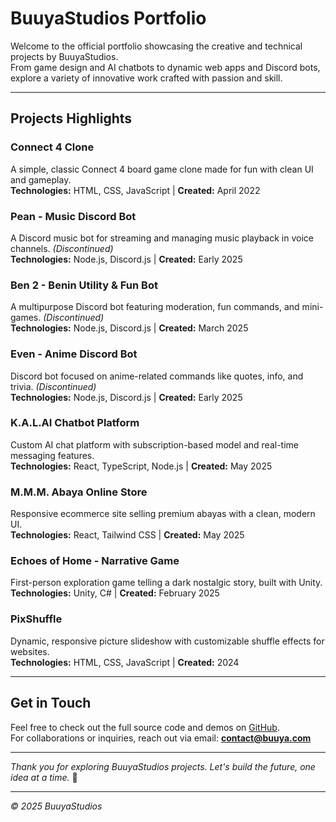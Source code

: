 # BuuyaStudios Portfolio

Welcome to the official portfolio showcasing the creative and technical projects by BuuyaStudios.  
From game design and AI chatbots to dynamic web apps and Discord bots, explore a variety of innovative work crafted with passion and skill.

---

## Projects Highlights

### Connect 4 Clone  
A simple, classic Connect 4 board game clone made for fun with clean UI and gameplay.  
**Technologies:** HTML, CSS, JavaScript | **Created:** April 2022

### Pean - Music Discord Bot  
A Discord music bot for streaming and managing music playback in voice channels. *(Discontinued)*  
**Technologies:** Node.js, Discord.js | **Created:** Early 2025

### Ben 2 - Benin Utility & Fun Bot  
A multipurpose Discord bot featuring moderation, fun commands, and mini-games. *(Discontinued)*  
**Technologies:** Node.js, Discord.js | **Created:** March 2025

### Even - Anime Discord Bot  
Discord bot focused on anime-related commands like quotes, info, and trivia. *(Discontinued)*  
**Technologies:** Node.js, Discord.js | **Created:** Early 2025

### K.A.L.AI Chatbot Platform  
Custom AI chat platform with subscription-based model and real-time messaging features.  
**Technologies:** React, TypeScript, Node.js | **Created:** May 2025

### M.M.M. Abaya Online Store  
Responsive ecommerce site selling premium abayas with a clean, modern UI.  
**Technologies:** React, Tailwind CSS | **Created:** May 2025

### Echoes of Home - Narrative Game  
First-person exploration game telling a dark nostalgic story, built with Unity.  
**Technologies:** Unity, C# | **Created:** February 2025

### PixShuffle  
Dynamic, responsive picture slideshow with customizable shuffle effects for websites.  
**Technologies:** HTML, CSS, JavaScript | **Created:** 2024

---

## Get in Touch

Feel free to check out the full source code and demos on [GitHub](https://github.com/buuya).  
For collaborations or inquiries, reach out via email: **contact@buuya.com**

---

*Thank you for exploring BuuyaStudios projects. Let's build the future, one idea at a time.* 🚀

---

*© 2025 BuuyaStudios*  
